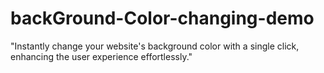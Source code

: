 # backGround-Color-changing-demo
 "Instantly change your website's background color with a single click, enhancing the user experience effortlessly."
